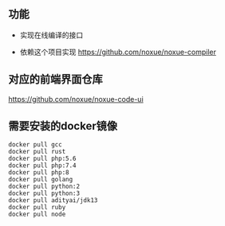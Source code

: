 
## 功能

* 实现在线编译的接口

* 依赖这个项目实现 <https://github.com/noxue/noxue-compiler>

## 对应的前端界面仓库

<https://github.com/noxue/noxue-code-ui>


## 需要安装的docker镜像

```shell
docker pull gcc
docker pull rust
docker pull php:5.6
docker pull php:7.4
docker pull php:8
docker pull golang
docker pull python:2
docker pull python:3
docker pull adityai/jdk13
docker pull ruby
docker pull node
```
